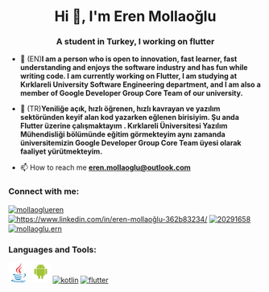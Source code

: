<h1 align="center">Hi 👋, I'm Eren Mollaoğlu</h1>
<h3 align="center">A student in Turkey, I working on flutter</h3>

- 💬 (EN)**I am a person who is open to innovation, fast learner, fast understanding and enjoys the software industry and has fun while writing code. I am currently working on Flutter, I am studying at Kırklareli University Software Engineering department, and I am also a member of Google Developer Group Core Team of our university.**

- 💬 (TR)**Yeniliğe açık, hızlı öğrenen, hızlı kavrayan ve yazılım sektöründen keyif alan kod yazarken eğlenen birisiyim. Şu anda Flutter üzerine çalışmaktayım . Kırklareli Üniversitesi Yazılım Mühendisliği bölümünde eğitim görmekteyim aynı zamanda üniversitemizin Google Developer Group Core Team üyesi olarak faaliyet yürütmekteyim.**

- 📫 How to reach me **eren.mollaoglu@outlook.com**

<h3 align="left">Connect with me:</h3>
<p align="left">
<a href="https://twitter.com/mollaoglueren" target="blank"><img align="center" src="https://raw.githubusercontent.com/rahuldkjain/github-profile-readme-generator/master/src/images/icons/Social/twitter.svg" alt="mollaoglueren" height="30" width="40" /></a>
<a href="https://linkedin.com/in/eren-mollaoğlu-362b83234/" target="blank"><img align="center" src="https://raw.githubusercontent.com/rahuldkjain/github-profile-readme-generator/master/src/images/icons/Social/linked-in-alt.svg" alt="https://www.linkedin.com/in/eren-mollaoğlu-362b83234/" height="30" width="40" /></a>
<a href="https://stackoverflow.com/users/20291658" target="blank"><img align="center" src="https://raw.githubusercontent.com/rahuldkjain/github-profile-readme-generator/master/src/images/icons/Social/stack-overflow.svg" alt="20291658" height="30" width="40" /></a>
<a href="https://instagram.com/mollaoglu.ern" target="blank"><img align="center" src="https://raw.githubusercontent.com/rahuldkjain/github-profile-readme-generator/master/src/images/icons/Social/instagram.svg" alt="mollaoglu.ern" height="30" width="40" /></a>
</p>

<h3 align="left">Languages and Tools:</h3>
<p align="left">
<a href="https://www.java.com" target="_blank" rel="noreferrer"><img src="https://raw.githubusercontent.com/devicons/devicon/master/icons/java/java-original.svg" alt="java" width="40" height="40"/></a>
<a href="https://developer.android.com" target="_blank" rel="noreferrer"> <img src="https://raw.githubusercontent.com/devicons/devicon/master/icons/android/android-original-wordmark.svg" alt="android" width="40" height="40"/></a> 
<a href="https://kotlinlang.org" target="_blank" rel="noreferrer"> <img src="https://www.vectorlogo.zone/logos/kotlinlang/kotlinlang-icon.svg" alt="kotlin" width="40" height="40"/></a>
<a href="https://flutter.dev" target="_blank" rel="noreferrer"> <img src="https://www.vectorlogo.zone/logos/flutterio/flutterio-icon.svg" alt="flutter" width="40" height="40"/></a></p>

